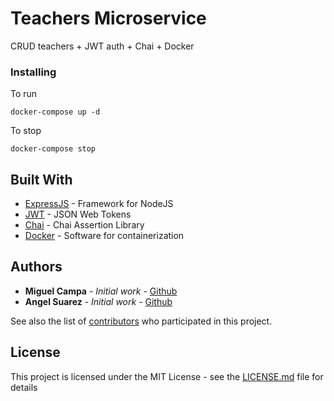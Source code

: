 # Teachers Microservice

CRUD teachers + JWT auth + Chai + Docker

<!--
### Prerequisites

What things you need to install the software and how to install them

```
Give examples
```

-->
### Installing

To run

```
docker-compose up -d
```

To stop

```
docker-compose stop
```


<!--
## Running the tests

Explain how to run the automated tests for this system

### Break down into end to end tests

Explain what these tests test and why

```
Give an example
```

### And coding style tests

Explain what these tests test and why

```
Give an example
```

## Deployment

Add additional notes about how to deploy this on a live system -->

## Built With

* [ExpressJS](http://www.dropwizard.io/1.0.2/docs/) - Framework for NodeJS
* [JWT](https://jwt.io/) - JSON Web Tokens
* [Chai](http://chaijs.com/api/) - Chai Assertion Library
* [Docker](https://www.docker.com/) - Software for containerization

<!-- ## Contributing

Please read [CONTRIBUTING.md](https://gist.github.com/PurpleBooth/b24679402957c63ec426) for details on our code of conduct, and the process for submitting pull requests to us.

## Versioning

We use [SemVer](http://semver.org/) for versioning. For the versions available, see the [tags on this repository](https://github.com/your/project/tags).  -->

## Authors

* **Miguel Campa** - *Initial work* - [Github](https://github.com/miguelcg)
* **Angel Suarez** - *Initial work* - [Github](https://github.com/Titogelo)

See also the list of [contributors](https://github.com/your/project/contributors) who participated in this project.

## License

This project is licensed under the MIT License - see the [LICENSE.md](LICENSE.md) file for details

<!-- ## Acknowledgments

* Hat tip to anyone who's code was used
* Inspiration
* etc -->
